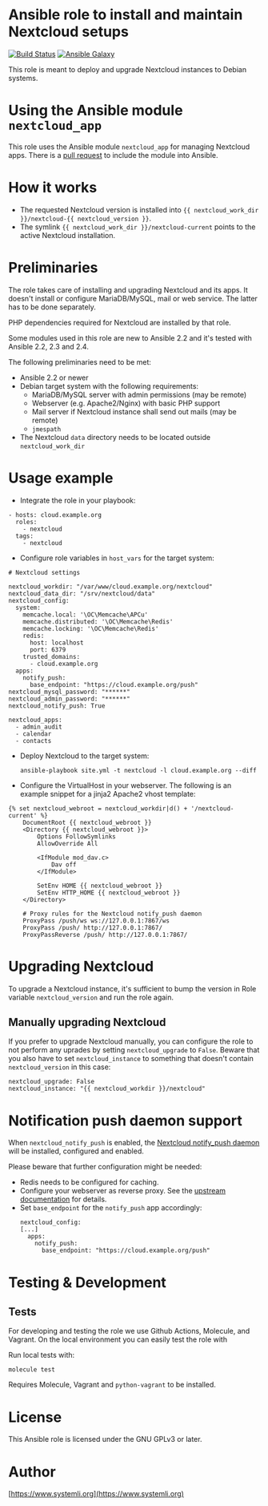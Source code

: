 # Ansible role to install and maintain Nextcloud setups

[![Build Status](https://github.com/systemli/ansible-role-nextcloud/workflows/Integration/badge.svg?branch=main)](https://github.com/systemli/ansible-role-nextcloud/actions?query=workflow%3AIntegration)
[![Ansible Galaxy](http://img.shields.io/badge/ansible--galaxy-nextcloud-blue.svg)](https://galaxy.ansible.com/systemli/nextcloud/)

This role is meant to deploy and upgrade Nextcloud instances to Debian
systems.

# Using the Ansible module `nextcloud_app`

This role uses the Ansible module `nextcloud_app` for managing
Nextcloud apps. There is a [pull request](https://github.com/ansible/ansible/pull/36744)
to include the module into Ansible.

# How it works

* The requested Nextcloud version is installed into
  `{{ nextcloud_work_dir }}/nextcloud-{{ nextcloud_version }}`.
* The symlink `{{ nextcloud_work_dir }}/nextcloud-current` points to the
  active Nextcloud installation.

# Preliminaries

The role takes care of installing and upgrading Nextcloud and its apps. It
doesn't install or configure MariaDB/MySQL, mail or web service. The latter
has to be done separately.

PHP dependencies required for Nextcloud are installed by that role.

Some modules used in this role are new to Ansible 2.2 and it's tested with
Ansible 2.2, 2.3 and 2.4.

The following preliminaries need to be met:

* Ansible 2.2 or newer
* Debian target system with the following requirements:
  * MariaDB/MySQL server with admin permissions (may be remote)
  * Webserver (e.g. Apache2/Nginx) with basic PHP support
  * Mail server if Nextcloud instance shall send out mails (may be
    remote)
  * `jmespath`
* The Nextcloud `data` directory needs to be located outside
  `nextcloud_work_dir`

# Usage example

* Integrate the role in your playbook: 
    
```
- hosts: cloud.example.org
  roles:
    - nextcloud
  tags:
    - nextcloud
```

* Configure role variables in `host_vars` for the target system:
    
```
# Nextcloud settings

nextcloud_workdir: "/var/www/cloud.example.org/nextcloud"
nextcloud_data_dir: "/srv/nextcloud/data"
nextcloud_config:
  system:
    memcache.local: '\OC\Memcache\APCu'
    memcache.distributed: '\OC\Memcache\Redis'
    memcache.locking: '\OC\Memcache\Redis'
    redis:
      host: localhost
      port: 6379
    trusted_domains:
      - cloud.example.org
  apps:
    notify_push:
      base_endpoint: "https://cloud.example.org/push"
nextcloud_mysql_password: "******"
nextcloud_admin_password: "******"
nextcloud_notify_push: True

nextcloud_apps:
  - admin_audit
  - calendar
  - contacts
```

* Deploy Nextcloud to the target system:  
    
  `ansible-playbook site.yml -t nextcloud -l cloud.example.org --diff`

* Configure the VirtualHost in your webserver. The following is an example
  snippet for a jinja2 Apache2 vhost template:  
    
```
{% set nextcloud_webroot = nextcloud_workdir|d() + '/nextcloud-current' %}
	DocumentRoot {{ nextcloud_webroot }}
	<Directory {{ nextcloud_webroot }}>
		Options FollowSymlinks
		AllowOverride All

		<IfModule mod_dav.c>
			Dav off
		</IfModule>

		SetEnv HOME {{ nextcloud_webroot }}
		SetEnv HTTP_HOME {{ nextcloud_webroot }}
	</Directory>

    # Proxy rules for the Nextcloud notify_push daemon
    ProxyPass /push/ws ws://127.0.0.1:7867/ws
    ProxyPass /push/ http://127.0.0.1:7867/
    ProxyPassReverse /push/ http://127.0.0.1:7867/
```

# Upgrading Nextcloud

To upgrade a Nextcloud instance, it's sufficient to bump the version
in Role variable `nextcloud_version` and run the role again.

## Manually upgrading Nextcloud

If you prefer to upgrade Nextcloud manually, you can configure the role to not
perform any uprades by setting `nextcloud_upgrade` to `False`. Beware that you
also have to set `nextcloud_instance` to something that doesn't contain
`nextcloud_version` in this case:

```
nextcloud_upgrade: False
nextcloud_instance: "{{ nextcloud_workdir }}/nextcloud"
```

# Notification push daemon support

When `nextcloud_notify_push` is enabled, the [Nextcloud notify_push
daemon](https://github.com/nextcloud/notify_push) will be installed, configured
and enabled.

Please beware that further configuration might be needed:
* Redis needs to be configured for caching.
* Configure your webserver as reverse proxy. See the [upstream
  documentation](https://github.com/nextcloud/notify_push#reverse-proxy)
  for details.
* Set `base_endpoint` for the `notify_push` app accordingly:
  ```
  nextcloud_config:
  [...]
    apps:
      notify_push:
        base_endpoint: "https://cloud.example.org/push"
  ```

# Testing & Development

## Tests

For developing and testing the role we use Github Actions, Molecule, and Vagrant. On the local environment you can easily test the role with

Run local tests with:

```
molecule test 
```

Requires Molecule, Vagrant and `python-vagrant` to be installed.

# License

This Ansible role is licensed under the GNU GPLv3 or later.

# Author

[https://www.systemli.org](https://www.systemli.org)
